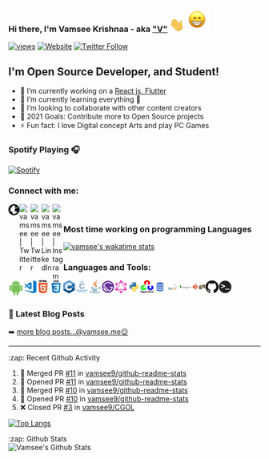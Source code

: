 ### Hi there, I'm Vamsee Krishnaa - aka ["V"][website] <img src="https://raw.githubusercontent.com/vamsee9/vamsee9/master/wave.gif" width="30px"><img src="https://raw.githubusercontent.com/vamsee9/vamsee9/master/smile.gif" width="50px">

<!-- https://github.com/antonkomarev/github-profile-views-counter -->
  <a href="https://github.com/vamsee9"><img alt="views" title="Github views" src="https://komarev.com/ghpvc/?username=vamsee9&style=flat&color=blueviolet"/></a>
[![Website](https://img.shields.io/website?label=vamsee.me&style=for-the-badge&url=https%3A%2F%2Fvamsee.me&style=flat)](https://vamsee.me)
[![Twitter Follow](https://img.shields.io/twitter/follow/4n0n5urf?color=1DA1F2&label=Followers&logo=twitter&logoColor=white&style=flat)](https://twitter.com/intent/follow?original_referer=https://github.com/4n0n5urf&screen_name=4n0n5urf)

## I'm Open Source Developer, and Student!

- 🔭 I’m currently working on a [React js, Flutter](https://github.com/OpenNxt)
- 🌱 I’m currently learning everything 🤣
- 👯 I’m looking to collaborate with other content creators
- 🥅 2021 Goals: Contribute more to Open Source projects
- ⚡ Fun fact: I love Digital concept Arts and play PC Games

### Spotify Playing 🎧
[![Spotify](https://novatorem.vamsee9.vercel.app/api/spotify)](https://open.spotify.com/user/krishv9?si=IXR1l0EoSAa85aR6SRpflg)


### Connect with me:

[<img align="left" alt="vamsee.me" width="22px" src="https://raw.githubusercontent.com/iconic/open-iconic/master/svg/globe.svg" />][website]
[<img align="left" alt="vamsee | Twitter" width="22px" src="https://cdn.jsdelivr.net/npm/simple-icons@v3/icons/telegram.svg" />][telegram]
[<img align="left" alt="vamsee | Twitter" width="22px" src="https://cdn.jsdelivr.net/npm/simple-icons@v3/icons/twitter.svg" />][twitter]
[<img align="left" alt="vamsee | LinkedIn" width="22px" src="https://cdn.jsdelivr.net/npm/simple-icons@v3/icons/linkedin.svg" />][linkedin]
[<img align="left" alt="vamsee | Instagram" width="22px" src="https://cdn.jsdelivr.net/npm/simple-icons@v3/icons/instagram.svg" />][instagram]

<br />

### Most time working on programming Languages

[![vamsee's wakatime stats](https://github-readme-stats.vercel.app/api/wakatime?username=vamsee&layout=compact)](https://github.com/vamsee9/github-readme-stats)

### Languages and Tools:


<img align="left" alt="Android" width="30px" src="https://raw.githubusercontent.com/github/explore/80688e429a7d4ef2fca1e82350fe8e3517d3494d/topics/android/android.png" />
<img align="left" alt="Visual Studio Code" width="26px" src="https://raw.githubusercontent.com/github/explore/80688e429a7d4ef2fca1e82350fe8e3517d3494d/topics/visual-studio-code/visual-studio-code.png" />
<img align="left" alt="HTML5" width="26px" src="https://raw.githubusercontent.com/github/explore/80688e429a7d4ef2fca1e82350fe8e3517d3494d/topics/html/html.png" />
<img align="left" alt="CSS3" width="26px" src="https://raw.githubusercontent.com/github/explore/80688e429a7d4ef2fca1e82350fe8e3517d3494d/topics/css/css.png" />
<img align="left" alt="c++" width="26px" src="https://raw.githubusercontent.com/github/explore/80688e429a7d4ef2fca1e82350fe8e3517d3494d/topics/cpp/cpp.png" />
<img align="left" alt="c" width="26px" src="https://raw.githubusercontent.com/github/explore/80688e429a7d4ef2fca1e82350fe8e3517d3494d/topics/c/c.png" />
<img align="left" alt="java" width="26px" src="https://raw.githubusercontent.com/github/explore/80688e429a7d4ef2fca1e82350fe8e3517d3494d/topics/java/java.png" />
<img align="left" alt="Gatsby" width="26px" src="https://raw.githubusercontent.com/github/explore/e94815998e4e0713912fed477a1f346ec04c3da2/topics/gatsby/gatsby.png" />
<img align="left" alt="GraphQL" width="26px" src="https://raw.githubusercontent.com/github/explore/80688e429a7d4ef2fca1e82350fe8e3517d3494d/topics/graphql/graphql.png" />
<img align="left" alt="python" width="26px" src="https://raw.githubusercontent.com/github/explore/80688e429a7d4ef2fca1e82350fe8e3517d3494d/topics/python/python.png" />
<img align="left" alt="OpenCV" width="26px" src="https://raw.githubusercontent.com/github/explore/361e2821e2dea67711cde99c9c40ed357061cf27/topics/opencv/opencv.png" />
<img align="left" alt="SQL" width="26px" src="https://raw.githubusercontent.com/github/explore/80688e429a7d4ef2fca1e82350fe8e3517d3494d/topics/sql/sql.png" />
<img align="left" alt="MySQL" width="26px" src="https://raw.githubusercontent.com/github/explore/80688e429a7d4ef2fca1e82350fe8e3517d3494d/topics/mysql/mysql.png" />
<img align="left" alt="MongoDB" width="26px" src="https://raw.githubusercontent.com/github/explore/80688e429a7d4ef2fca1e82350fe8e3517d3494d/topics/mongodb/mongodb.png" />
<img align="left" alt="Git" width="26px" src="https://raw.githubusercontent.com/github/explore/80688e429a7d4ef2fca1e82350fe8e3517d3494d/topics/git/git.png" />
<img align="left" alt="GitHub" width="26px" src="https://raw.githubusercontent.com/github/explore/78df643247d429f6cc873026c0622819ad797942/topics/github/github.png" />
<img align="left" alt="Terminal" width="26px" src="https://raw.githubusercontent.com/github/explore/80688e429a7d4ef2fca1e82350fe8e3517d3494d/topics/terminal/terminal.png" />

<br />
<br />


### 📕 Latest Blog Posts

<!-- BLOG-POST-LIST:START -->
<!-- BLOG-POST-LIST:END -->

➡️ [more blog posts...@vamsee.me😉](https://vamsee.me/blog)

---

  <summary>:zap: Recent Github Activity</summary>
  
<!--START_SECTION:activity-->
1. 🎉 Merged PR [#11](https://github.com/vamsee9/github-readme-stats/pull/11) in [vamsee9/github-readme-stats](https://github.com/vamsee9/github-readme-stats)
2. 💪 Opened PR [#11](https://github.com/vamsee9/github-readme-stats/pull/11) in [vamsee9/github-readme-stats](https://github.com/vamsee9/github-readme-stats)
3. 🎉 Merged PR [#10](https://github.com/vamsee9/github-readme-stats/pull/10) in [vamsee9/github-readme-stats](https://github.com/vamsee9/github-readme-stats)
4. 💪 Opened PR [#10](https://github.com/vamsee9/github-readme-stats/pull/10) in [vamsee9/github-readme-stats](https://github.com/vamsee9/github-readme-stats)
5. ❌ Closed PR [#3](https://github.com/vamsee9/CGOL/pull/3) in [vamsee9/CGOL](https://github.com/vamsee9/CGOL)
<!--END_SECTION:activity-->
 
  <!--![Top Langs](https://github-readme-stats.vamsee9.vercel.app/api/top-langs/?username=vamsee9&layout=compact&hide_border=true)-->
  [![Top Langs](https://github-readme-stats.vamsee9.vercel.app/api/top-langs/?username=vamsee9&layout=compact)](https://github.com/vamsee9/github-readme-stats)

  <summary>:zap: Github Stats</summary>
  <img align="left" alt="Vamsee's Github Stats" src="https://github-readme-stats.vamsee9.vercel.app/api?username=vamsee9&show_icons=true&hide_border=true" />


[website]: https://vamsee.me
[telegram]: https://t.me/vamsee9
[twitter]: https://twitter.com/4n0n5urf
[instagram]: https://instagram.com/decodeguy
[linkedin]: https://linkedin.com/in/vamsee-krishnaa-8885911b1
